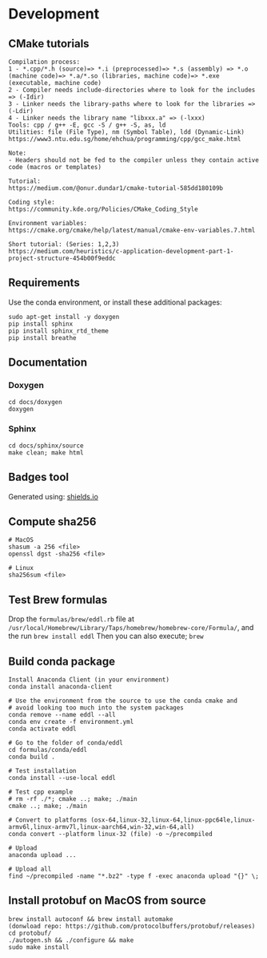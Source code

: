 # Development

## CMake tutorials

```
Compilation process: 
1 - *.cpp/*.h (source)=> *.i (preprocessed)=> *.s (assembly) => *.o (machine code)=> *.a/*.so (libraries, machine code)=> *.exe (executable, machine code)
2 - Compiler needs include-directories where to look for the includes => (-Idir)
3 - Linker needs the library-paths where to look for the libraries => (-Ldir)
4 - Linker needs the library name "libxxx.a" => (-lxxx)  
Tools: cpp / g++ -E, gcc -S / g++ -S, as, ld
Utilities: file (File Type), nm (Symbol Table), ldd (Dynamic-Link)
https://www3.ntu.edu.sg/home/ehchua/programming/cpp/gcc_make.html

Note: 
- Headers should not be fed to the compiler unless they contain active code (macros or templates)

Tutorial:
https://medium.com/@onur.dundar1/cmake-tutorial-585dd180109b

Coding style:
https://community.kde.org/Policies/CMake_Coding_Style

Environment variables:
https://cmake.org/cmake/help/latest/manual/cmake-env-variables.7.html

Short tutorial: (Series: 1,2,3)
https://medium.com/heuristics/c-application-development-part-1-project-structure-454b00f9eddc
```

## Requirements

Use the conda environment, or install these additional packages:

```
sudo apt-get install -y doxygen
pip install sphinx
pip install sphinx_rtd_theme
pip install breathe
```

## Documentation

### Doxygen

```
cd docs/doxygen
doxygen
```

### Sphinx

```
cd docs/sphinx/source
make clean; make html
```

## Badges tool

Generated using: [shields.io](https://shields.io/)

## Compute sha256

```
# MacOS
shasum -a 256 <file>
openssl dgst -sha256 <file>

# Linux
sha256sum <file>
```

## Test Brew formulas

Drop the `formulas/brew/eddl.rb` file at `/usr/local/Homebrew/Library/Taps/homebrew/homebrew-core/Formula/`, and the run `brew install eddl`
Then you can also execute; `brew`


## Build conda package

```
Install Anaconda Client (in your environment)
conda install anaconda-client 

# Use the environment from the source to use the conda cmake and 
# avoid looking too much into the system packages
conda remove --name eddl --all
conda env create -f environment.yml
conda activate eddl

# Go to the folder of conda/eddl
cd formulas/conda/eddl
conda build .

# Test installation
conda install --use-local eddl

# Test cpp example
# rm -rf ./*; cmake ..; make; ./main
cmake ..; make; ./main

# Convert to platforms (osx-64,linux-32,linux-64,linux-ppc64le,linux-armv6l,linux-armv7l,linux-aarch64,win-32,win-64,all)
conda convert --platform linux-32 (file) -o ~/precompiled 

# Upload
anaconda upload ...

# Upload all
find ~/precompiled -name "*.bz2" -type f -exec anaconda upload "{}" \;
```

## Install protobuf on MacOS from source

```
brew install autoconf && brew install automake
(donwload repo: https://github.com/protocolbuffers/protobuf/releases)
cd protobuf/
./autogen.sh && ./configure && make
sudo make install
```
